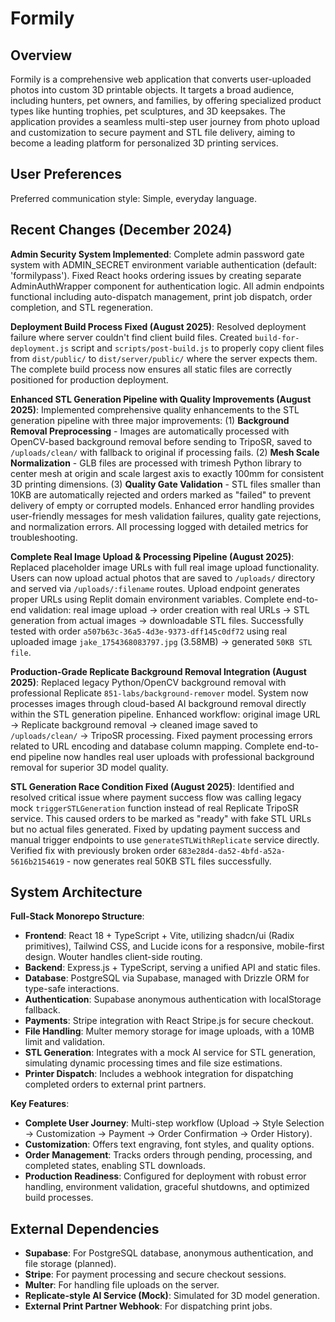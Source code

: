 # Formily

## Overview
Formily is a comprehensive web application that converts user-uploaded photos into custom 3D printable objects. It targets a broad audience, including hunters, pet owners, and families, by offering specialized product types like hunting trophies, pet sculptures, and 3D keepsakes. The application provides a seamless multi-step user journey from photo upload and customization to secure payment and STL file delivery, aiming to become a leading platform for personalized 3D printing services.

## User Preferences
Preferred communication style: Simple, everyday language.

## Recent Changes (December 2024)
**Admin Security System Implemented**: Complete admin password gate system with ADMIN_SECRET environment variable authentication (default: 'formilypass'). Fixed React hooks ordering issues by creating separate AdminAuthWrapper component for authentication logic. All admin endpoints functional including auto-dispatch management, print job dispatch, order completion, and STL regeneration.

**Deployment Build Process Fixed (August 2025)**: Resolved deployment failure where server couldn't find client build files. Created `build-for-deployment.js` script and `scripts/post-build.js` to properly copy client files from `dist/public/` to `dist/server/public/` where the server expects them. The complete build process now ensures all static files are correctly positioned for production deployment.

**Enhanced STL Generation Pipeline with Quality Improvements (August 2025)**: Implemented comprehensive quality enhancements to the STL generation pipeline with three major improvements: (1) **Background Removal Preprocessing** - Images are automatically processed with OpenCV-based background removal before sending to TripoSR, saved to `/uploads/clean/` with fallback to original if processing fails. (2) **Mesh Scale Normalization** - GLB files are processed with trimesh Python library to center mesh at origin and scale largest axis to exactly 100mm for consistent 3D printing dimensions. (3) **Quality Gate Validation** - STL files smaller than 10KB are automatically rejected and orders marked as "failed" to prevent delivery of empty or corrupted models. Enhanced error handling provides user-friendly messages for mesh validation failures, quality gate rejections, and normalization errors. All processing logged with detailed metrics for troubleshooting.

**Complete Real Image Upload & Processing Pipeline (August 2025)**: Replaced placeholder image URLs with full real image upload functionality. Users can now upload actual photos that are saved to `/uploads/` directory and served via `/uploads/:filename` routes. Upload endpoint generates proper URLs using Replit domain environment variables. Complete end-to-end validation: real image upload → order creation with real URLs → STL generation from actual images → downloadable STL files. Successfully tested with order `a507b63c-36a5-4d3e-9373-dff145c0df72` using real uploaded image `jake_1754368083797.jpg` (3.58MB) → generated `50KB STL file`.

**Production-Grade Replicate Background Removal Integration (August 2025)**: Replaced legacy Python/OpenCV background removal with professional Replicate `851-labs/background-remover` model. System now processes images through cloud-based AI background removal directly within the STL generation pipeline. Enhanced workflow: original image URL → Replicate background removal → cleaned image saved to `/uploads/clean/` → TripoSR processing. Fixed payment processing errors related to URL encoding and database column mapping. Complete end-to-end pipeline now handles real user uploads with professional background removal for superior 3D model quality.

**STL Generation Race Condition Fixed (August 2025)**: Identified and resolved critical issue where payment success flow was calling legacy mock `triggerSTLGeneration` function instead of real Replicate TripoSR service. This caused orders to be marked as "ready" with fake STL URLs but no actual files generated. Fixed by updating payment success and manual trigger endpoints to use `generateSTLWithReplicate` service directly. Verified fix with previously broken order `683e28d4-da52-4bfd-a52a-5616b2154619` - now generates real 50KB STL files successfully.

## System Architecture
**Full-Stack Monorepo Structure**:
- **Frontend**: React 18 + TypeScript + Vite, utilizing shadcn/ui (Radix primitives), Tailwind CSS, and Lucide icons for a responsive, mobile-first design. Wouter handles client-side routing.
- **Backend**: Express.js + TypeScript, serving a unified API and static files.
- **Database**: PostgreSQL via Supabase, managed with Drizzle ORM for type-safe interactions.
- **Authentication**: Supabase anonymous authentication with localStorage fallback.
- **Payments**: Stripe integration with React Stripe.js for secure checkout.
- **File Handling**: Multer memory storage for image uploads, with a 10MB limit and validation.
- **STL Generation**: Integrates with a mock AI service for STL generation, simulating dynamic processing times and file size estimations.
- **Printer Dispatch**: Includes a webhook integration for dispatching completed orders to external print partners.

**Key Features**:
- **Complete User Journey**: Multi-step workflow (Upload → Style Selection → Customization → Payment → Order Confirmation → Order History).
- **Customization**: Offers text engraving, font styles, and quality options.
- **Order Management**: Tracks orders through pending, processing, and completed states, enabling STL downloads.
- **Production Readiness**: Configured for deployment with robust error handling, environment validation, graceful shutdowns, and optimized build processes.

## External Dependencies
- **Supabase**: For PostgreSQL database, anonymous authentication, and file storage (planned).
- **Stripe**: For payment processing and secure checkout sessions.
- **Multer**: For handling file uploads on the server.
- **Replicate-style AI Service (Mock)**: Simulated for 3D model generation.
- **External Print Partner Webhook**: For dispatching print jobs.
